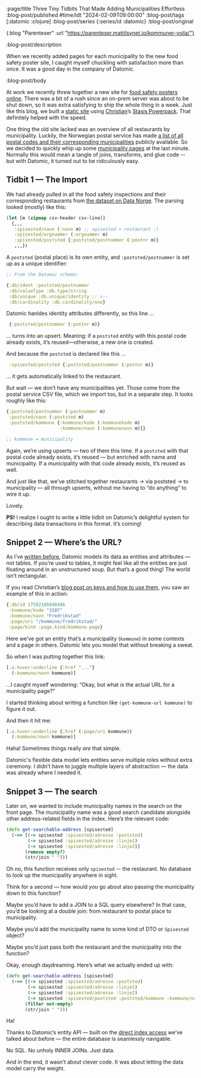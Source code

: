 :page/title Three Tiny Tidbits That Made Adding Municipalities Effortless
:blog-post/published #time/ldt "2024-02-09T09:00:00"
:blog-post/tags [:datomic :clojure]
:blog-post/series {:series/id :datomic}
:blog-post/original

{:blog "Parenteser"
 :url "https://parenteser.mattilsynet.io/kommuner-voila/"}

:blog-post/description

When we recently added pages for each municipality to the new food safety poster
site, I caught myself chuckling with satisfaction more than once. It was a good
day in the company of Datomic.

:blog-post/body

At work we recently threw together a new site for [food safety posters
online](https://smilefjes.mattilsynet.no/). There was a bit of a rush since an
on-prem server was about to be shut down, so it was extra satisfying to ship the
whole thing in a week. Just like this blog, we built a [static
site](/static-sites/) using [Christian](https://cjohansen.no)’s [Stasis
Powerpack](https://github.com/cjohansen/powerpack). That definitely helped with
the speed.

One thing the old site lacked was an overview of all restaurants by municipality.
Luckily, the Norwegian postal service has made [a list of all postal codes and
their corresponding
municipalities](https://www.bring.no/tjenester/adressetjenester/postnummer/postnummertabeller-veiledning)
publicly available. So we decided to quickly whip up some [municipality
pages](https://smilefjes.mattilsynet.no/kommune/fredrikstad/) at the last
minute. Normally this would mean a tangle of joins, transforms, and glue code --
but with Datomic, it turned out to be ridiculously easy.

## Tidbit 1 — The Import

We had already pulled in all the food safety inspections and their corresponding
restaurants from [the dataset on Data
Norge](https://data.norge.no/datasets/288aa74c-e3d3-492e-9ede-e71503b3bfd9). The
parsing looked (mostly) like this:

```clj
(let [m (zipmap csv-header csv-line)]
  {,,,
   :spisested/navn (:navn m) ;; spisested = restaurant :)
   :spisested/orgnummer (:orgnummer m)
   :spisested/poststed {:poststed/postnummer (:postnr m)}
   ,,,})
```

A `poststed` (postal place) is its own entity, and `:poststed/postnummer` is set
up as a unique identifier:

```clj
;; From the Datomic schema:

{:db/ident :poststed/postnummer
 :db/valueType :db.type/string
 :db/unique :db.unique/identity ;; <--
 :db/cardinality :db.cardinality/one}
```

Datomic hanldes identity attributes differently, so this line ...

```clj
 {:poststed/postnummer (:postnr m)}
```

... turns into an upsert. Meaning: if a `poststed` entity with this postal code already exists, it’s reused—otherwise, a new one is created.

And because the `poststed` is declared like this ...

```clj
 :spisested/poststed {:poststed/postnummer (:postnr m)}
```

... it gets automatically linked to the restaurant.

But wait — we don’t have any municipalities yet. Those come from the postal
service CSV file, which we import too, but in a separate step. It looks roughly
like this:

```clj
{:poststed/postnummer (:postnummer m)
 :poststed/navn (:poststed m)
 :poststed/kommune {:kommune/kode (:kommunekode m)
                    :kommune/navn (:kommunenavn m)}}

;; kommune = municipality
```

Again, we’re using upserts — two of them this time. If a `poststed` with that postal code already exists, it’s reused — but enriched with name and municipality. If a municipality with that code already exists, it’s reused as well.

And just like that, we’ve stitched together restaurants → via poststed → to
municipality — all through upserts, without me having to “do anything” to wire
it up.

Lovely.

**PS!** I realize I ought to write a little tidbit on Datomic’s delightful system for describing data transactions in this format. It’s coming!

## Snippet 2 — Where’s the URL?

As I’ve [written before](/an-explosion-of-data/), Datomic models its data as
entities and attributes — not tables. If you’re used to tables, it might feel
like all the entities are just floating around in an unstructured soup. But
that’s a good thing! The world isn’t rectangular.

If you read Christian’s [blog post on keys and how to use
them](https://cjohansen.no/keys/), you saw an example of this in action:

```clj
{:db/id 17592186046486
 :kommune/kode "3107"
 :kommune/navn "Fredrikstad"
 :page/uri "/kommune/fredrikstad/"
 :page/kind :page.kind/kommune-page}
```

Here we’ve got an entity that’s a municipality (`kommune`) in some contexts and
a page in others. Datomic lets you model that without breaking a sweat.

So when I was putting together this link:

```clj
[:a.hover:underline {:href "..."}
  (:kommune/navn kommune)]
```

…I caught myself wondering: “Okay, but what *is* the actual URL for a municipality page?”

I started thinking about writing a function like `(get-kommune-url kommune)` to figure it out.

And then it hit me:

```clj
[:a.hover:underline {:href (:page/uri kommune)}
  (:kommune/navn kommune)]
```

Haha! Sometimes things really *are* that simple.

Datomic's flexible data model lets entities serve multiple roles without extra
ceremony. I didn’t have to juggle multiple layers of abstraction — the data was
already where I needed it.

## Snippet 3 — The search

Later on, we wanted to include municipality names in the search on the front
page. The municipality name was a good search candidate alongside other
address-related fields in the index. Here’s the relevant code:

```clj
(defn get-searchable-address [spisested]
  (->> [(-> spisested :spisested/adresse :poststed)
        (-> spisested :spisested/adresse :linje1)
        (-> spisested :spisested/adresse :linje2)]
       (remove empty?)
       (str/join " ")))
```

Oh no, this function receives only `spisested` -- the restaurant. No database to
look up the municipality anywhere in sight.

Think for a second — how would *you* go about also passing the municipality down
to this function?

Maybe you’d have to add a JOIN to a SQL query elsewhere? In that case, you’d be
looking at a double join: from restaurant to postal place to municipality.

Maybe you’d add the municipality name to some kind of DTO or `Spisested` object?

Maybe you’d just pass both the restaurant and the municipality into the
function?

Okay, enough daydreaming. Here’s what we actually ended up with:

```clj
(defn get-searchable-address [spisested]
  (->> [(-> spisested :spisested/adresse :poststed)
        (-> spisested :spisested/adresse :linje1)
        (-> spisested :spisested/adresse :linje2)
        (-> spisested :spisested/poststed :poststed/kommune :kommune/navn)]
       (filter not-empty)
       (str/join " ")))
```

Ha!

Thanks to Datomic’s entity API — built on the [direct index
access](/a-deconstructed-database/) we’ve talked about before — the entire
database is seamlessly navigable.

No SQL. No unholy INNER JOINs. Just data.

And in the end, it wasn’t about clever code. It was about letting the data model
carry the weight.
